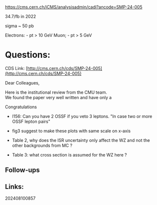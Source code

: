 https://cms.cern.ch/iCMS/analysisadmin/cadi?ancode=SMP-24-005

34.7/fb in 2022

sigma ~ 50 pb

Electrons: 
	- pt > 10 GeV
Muon; 
	- pt > 5 GeV



# Questions:

CDS Link:
[http://cms.cern.ch/cds/SMP-24-005](http://cms.cern.ch/cds/SMP-24-005)

Dear Colleagues, 

Here is the institutional review from the CMU team.  
We found the paper very well written and have only a 

Congratulations 

- l156: Can you have 2 OSSF if you veto 3 leptons.
	 "In case two or more OSSF lepton pairs"


- fig3 suggest to make these plots with same scale on x-axis 
- Table 2, why does the ISR uncertainty only affect the WZ and not the other backgrounds from MC ? 
- Table 3: what cross section is assumed for the WZ here ?


## Follow-ups


## Links: 



202408100857
